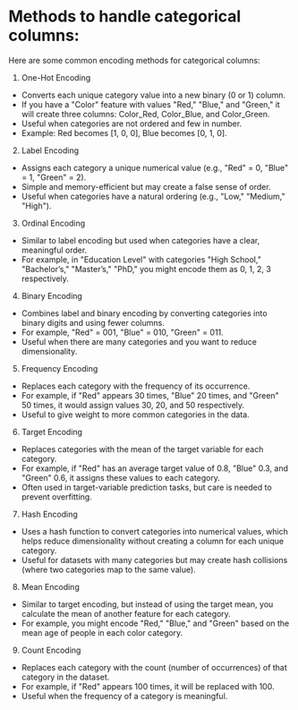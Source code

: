# Methods to handle categorical columns:

Here are some common encoding methods for categorical columns:

1. One-Hot Encoding
  - Converts each unique category value into a new binary (0 or 1) column.
  - If you have a "Color" feature with values "Red," "Blue," and "Green," it will create three columns: Color_Red, Color_Blue, and Color_Green.
  - Useful when categories are not ordered and few in number.
  - Example: Red becomes [1, 0, 0], Blue becomes [0, 1, 0].

2. Label Encoding
  - Assigns each category a unique numerical value (e.g., "Red" = 0, "Blue" = 1, "Green" = 2).
  - Simple and memory-efficient but may create a false sense of order.
  - Useful when categories have a natural ordering (e.g., "Low," "Medium," "High").
    
3. Ordinal Encoding
  - Similar to label encoding but used when categories have a clear, meaningful order.
  - For example, in "Education Level" with categories "High School," "Bachelor’s," "Master’s," "PhD," you might encode them as 0, 1, 2, 3 respectively.
    
4. Binary Encoding
  - Combines label and binary encoding by converting categories into binary digits and using fewer columns.
  - For example, "Red" = 001, "Blue" = 010, "Green" = 011.
  - Useful when there are many categories and you want to reduce dimensionality.

5. Frequency Encoding
  - Replaces each category with the frequency of its occurrence.
  - For example, if "Red" appears 30 times, "Blue" 20 times, and "Green" 50 times, it would assign values 30, 20, and 50 respectively.
  - Useful to give weight to more common categories in the data.
    
6. Target Encoding
  - Replaces categories with the mean of the target variable for each category.
  - For example, if "Red" has an average target value of 0.8, "Blue" 0.3, and "Green" 0.6, it assigns these values to each category.
  - Often used in target-variable prediction tasks, but care is needed to prevent overfitting.
    
7. Hash Encoding
  - Uses a hash function to convert categories into numerical values, which helps reduce dimensionality without creating a column for each unique category.
  - Useful for datasets with many categories but may create hash collisions (where two categories map to the same value).
    
8. Mean Encoding
  - Similar to target encoding, but instead of using the target mean, you calculate the mean of another feature for each category.
  - For example, you might encode "Red," "Blue," and "Green" based on the mean age of people in each color category.
    
9. Count Encoding
  - Replaces each category with the count (number of occurrences) of that category in the dataset.
  - For example, if "Red" appears 100 times, it will be replaced with 100.
  - Useful when the frequency of a category is meaningful.

